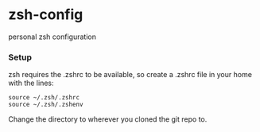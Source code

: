 zsh-config
==========

personal zsh configuration

### Setup
zsh requires the .zshrc to be available, so create a .zshrc file in your home with the lines:
```
source ~/.zsh/.zshrc
source ~/.zsh/.zshenv
```
Change the directory to wherever you cloned the git repo to.
